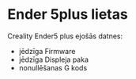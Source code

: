 # Ender 5plus lietas

Creality Ender5 plus ejošās datnes:
* jēdzīga Firmware
* jēdzīga Displeja paka
* nonullēšanas G kods
